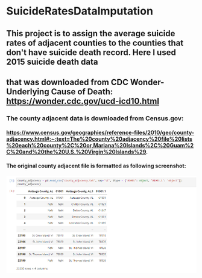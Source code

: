 # SuicideRatesDataImputation
## This project is to assign the average suicide rates of adjacent counties to the counties that don't have suicide death record. Here I used 2015 suicide death data 
## that was downloaded from CDC Wonder- Underlying Cause of Death: https://wonder.cdc.gov/ucd-icd10.html

### The county adjacent data is downloaded from Census.gov: 
#### https://www.census.gov/geographies/reference-files/2010/geo/county-adjacency.html#:~:text=The%20county%20adjacency%20file%20lists%20each%20county%2C%20or,Mariana%20Islands%2C%20Guam%2C%20and%20the%20U.S.%20Virgin%20Islands%29.

#### The original county adjacent file is formatted as following screenshot: 
<img src="https://github.com/Wenhuan2516/SuicideRatesDataImputation/blob/main/step1.png" alt="County Adjacent File" title="County Adjacent File">
